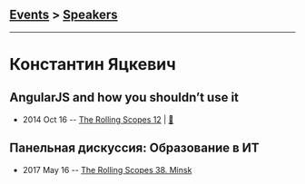 ## [Events](../README.md) > [Speakers](../speakers.md)
---

# Константин Яцкевич

## AngularJS and how you shouldn’t use it
- 2014 Oct 16 -- [The Rolling Scopes 12](https://www.youtube.com/watch?v=efM-0sxCUxs)  | [:notebook:](http://goo.gl/hYL3yP)  
## Панельная дискуссия: Образование в ИТ
- 2017 May 16 -- [The Rolling Scopes 38. Minsk](https://www.youtube.com/watch?v=pgyoeqaNIzQ)    
